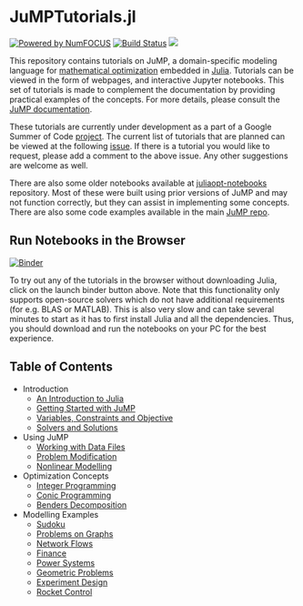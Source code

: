 # JuMPTutorials.jl

[![Powered by NumFOCUS](https://img.shields.io/badge/powered%20by-NumFOCUS-orange.svg?style=flat&colorA=E1523D&colorB=007D8A)](http://numfocus.org)
[![Build Status](https://travis-ci.com/barpit20/JuMPTutorials.jl.svg?branch=master)](https://travis-ci.com/barpit20/JuMPTutorials.jl)
[![](https://img.shields.io/badge/docs-dev-blue.svg)](https://barpit20.github.io/JuMPTutorials.jl/dev)


This repository contains tutorials on JuMP, a domain-specific modeling language for [mathematical optimization](http://en.wikipedia.org/wiki/Mathematical_optimization) embedded in [Julia](http://julialang.org/). Tutorials can be viewed in the form of webpages, and interactive Jupyter notebooks. This set of tutorials is made to complement the documentation by providing practical examples of the concepts. For more details, please consult the [JuMP documentation](http://www.juliaopt.org/JuMP.jl/v0.19.1/).

These tutorials are currently under development as a part of a Google Summer of Code [project](https://summerofcode.withgoogle.com/projects/#5903911565656064). The current list of tutorials that are planned can be viewed at the following [issue](https://github.com/barpit20/JuMPTutorials.jl/issues/1). If there is a tutorial you would like to request, please add a comment to the above issue. Any other suggestions are welcome as well.

There are also some older notebooks available at [juliaopt-notebooks](https://github.com/JuliaOpt/juliaopt-notebooks) repository. Most of these were built using prior versions of JuMP and may not function correctly, but they can assist in implementing some concepts. There are also some code examples available in the main [JuMP repo](https://github.com/JuliaOpt/JuMP.jl/tree/release-0.19/examples).

## Run Notebooks in the Browser
[![Binder](https://mybinder.org/badge_logo.svg)](https://mybinder.org/v2/gh/barpit20/JuMPTutorials.jl/master)

To try out any of the tutorials in the browser without downloading Julia, click on the launch binder button above. Note that this functionality only supports open-source solvers which do not have additional requirements (for e.g. BLAS or MATLAB). This is also very slow and can take several minutes to start as it has to first install Julia and all the dependencies. Thus, you should download and run the notebooks on your PC for the best experience.

## Table of Contents

- Introduction
  - [An Introduction to Julia](https://nbviewer.jupyter.org/github/barpit20/JuMPTutorials.jl/blob/master/notebook/introduction/an_introduction_to_julia.ipynb)
  - [Getting Started with JuMP](https://nbviewer.jupyter.org/github/barpit20/JuMPTutorials.jl/blob/master/notebook/introduction/getting_started_with_JuMP.ipynb)
  - [Variables, Constraints and Objective](https://nbviewer.jupyter.org/github/barpit20/JuMPTutorials.jl/blob/master/notebook/introduction/variables_constraints_objective.ipynb)
  - [Solvers and Solutions](https://nbviewer.jupyter.org/github/barpit20/JuMPTutorials.jl/blob/master/notebook/introduction/solvers_and_solutions.ipynb)
- Using JuMP
  - [Working with Data Files](https://nbviewer.jupyter.org/github/barpit20/JuMPTutorials.jl/blob/master/notebook/using_JuMP/working_with_data_files.ipynb) 
  - [Problem Modification](https://nbviewer.jupyter.org/github/barpit20/JuMPTutorials.jl/blob/master/notebook/using_JuMP/problem_modification.ipynb)
  - [Nonlinear Modelling](https://nbviewer.jupyter.org/github/barpit20/JuMPTutorials.jl/blob/master/notebook/using_JuMP/nonlinear_modelling.ipynb)
- Optimization Concepts
  - [Integer Programming](https://nbviewer.jupyter.org/github/barpit20/JuMPTutorials.jl/blob/master/notebook/optimization_concepts/integer_programming.ipynb)
  - [Conic Programming](https://nbviewer.jupyter.org/github/barpit20/JuMPTutorials.jl/blob/master/notebook/optimization_concepts/conic_programming.ipynb)
  - [Benders Decomposition](https://nbviewer.jupyter.org/github/barpit20/JuMPTutorials.jl/blob/master/notebook/optimization_concepts/benders_decomposition.ipynb)
- Modelling Examples
  - [Sudoku](https://nbviewer.jupyter.org/github/barpit20/JuMPTutorials.jl/blob/master/notebook/modelling/sudoku.ipynb)
  - [Problems on Graphs](https://nbviewer.jupyter.org/github/barpit20/JuMPTutorials.jl/blob/master/notebook/modelling/problems_on_graphs.ipynb)
  - [Network Flows](https://nbviewer.jupyter.org/github/barpit20/JuMPTutorials.jl/blob/master/notebook/modelling/network_flows.ipynb)
  - [Finance](https://nbviewer.jupyter.org/github/barpit20/JuMPTutorials.jl/blob/master/notebook/modelling/finance.ipynb)
  - [Power Systems](https://nbviewer.jupyter.org/github/barpit20/JuMPTutorials.jl/blob/master/notebook/modelling/power_systems.ipynb)
  - [Geometric Problems](https://nbviewer.jupyter.org/github/barpit20/JuMPTutorials.jl/blob/master/notebook/modelling/geometric_problems.ipynb)
  - [Experiment Design](https://nbviewer.jupyter.org/github/barpit20/JuMPTutorials.jl/blob/master/notebook/modelling/experiment_design.ipynb)
  - [Rocket Control](https://nbviewer.jupyter.org/github/barpit20/JuMPTutorials.jl/blob/master/notebook/modelling/rocket_control.ipynb)
